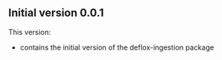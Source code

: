 ## Initial version 0.0.1

This version:

- contains the initial version of the deflox-ingestion package